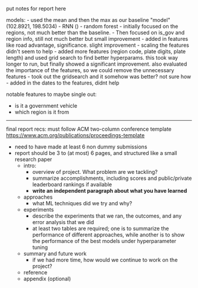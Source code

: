 put notes for report here

models:
    - used the mean and then the max as our baseline "model" (102.8921, 198.5034)
    - RNN ()
    - random forest 
        - initially focused on the regions, not much better than the baseline. 
        - Then focused on is_gov and region info, still not much better but small improvement
        - added in features like road advantage, significance. slight improvement
        - scaling the features didn't seem to help
        - added more features (region code, plate digits, plate length) and used grid search to find better hyperparams. this took way longer to run, but finally showed a significant improvement. also evaluated the importance of the features, so we could remove the unnecessary features
        - took out the gridsearch and it somehow was better? not sure how
        - added in the dates to the features, didnt help



notable features to maybe single out:
- is it a government vehicle
- which region is it from

-----------------------------------------------------------------------------
final report recs:
must follow ACM two-column conference template https://www.acm.org/publications/proceedings-template 

- need to have made at least 6 non dummy submissions
- report should be 3 to (at most) 6 pages, and structured like a small research paper
  - intro:
      - overview of project. What problem are we tackling?
      - summarize accomplishments, including scores and public/private leaderboard rankings if available
      - **write an independent paragraph about what you have learned**
  - approaches
      - what ML techniques did we try and why?
  - experiments
      - describe the experiments that we ran, the outcomes, and any error analysis that we did
      - at least two tables are required; one is to summarize the performance of different approaches, while another is to show the performance of the best models under hyperparameter tuning
  - summary and future work
      - if we had more time, how would we continue to work on the project?
  - reference
  - appendix (optional)
